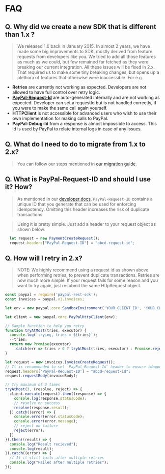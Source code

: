 # FAQ

## Q. Why did we create a new SDK that is different than 1.x ?
> We released 1.0 back in January 2015. In almost 2 years, we have made some big improvements to SDK, mostly derived from feature requests from developers like you. We tried to add all those features as much as we could, but few remained far fetched as they were breaking our current integration. All these issues will be fixed in 2.x. That required us to make some tiny breaking changes, but opens up a plethora of features that otherwise were inaccessible.
For e.g.
- **Retries** are currently not working as expected. Developers are not allowed to have full control over retry logic.
- **[PayPal-Request-Id](https://developer.paypal.com/docs/api/auth-headers/)** are auto-generated internally and are not working as expected. Developer can set a requestId but is not handled correctly, if you were to make the same call again yourself.
- **HTTPClient** is not accessible for advanced users who wish to use their own implementation for making calls to PayPal.
- **PayPal-Debug-Id** from a response is almost impossible to access. This id is used by PayPal to relate internal logs in case of any issues.

## Q. What do I need to do to migrate from 1.x to 2.x?
> You can follow our steps mentioned in [our migration guide](./Migrating.md).

## Q. What is PayPal-Request-ID and should I use it? How?
> As mentioned in our [developer docs](https://developer.paypal.com/docs/api/auth-headers/), `PayPal-Request-ID` contains a unique ID that you generate that can be used for enforcing idempotency. Omitting this header increases the risk of duplicate transactions.

> Using it is pretty simple. Just add a header to your request object as shown below:
```js
  let request = new PaymentCreateRequest();
  request.headers["PayPal-Request-ID"] = "abcd-request-id";
```

## Q. How will I retry in 2.x?
> NOTE: We highly recommend using a request id as shown above when performing retries, to prevent duplicate transactions.
> Retries are now much more simple. If your request fails for some reason and you want to try again, just resubmit the same HttpRequest object.

```js
const paypal = require('paypal-rest-sdk');
const invoices = paypal.v1.invoices;

let env = new paypal.core.SandboxEnvironment('YOUR_CLIENT_ID', 'YOUR_CLIENT_SECRET');

let client = new paypal.core.PayPalHttpClient(env);

// Sample function to help you retry
function tryAtMost(tries, executor) {
  console.log(`trying, tries = ${tries}`);
  --tries;
  return new Promise(executor)
    .catch(err => tries > 0 ? tryAtMost(tries, executor) : Promise.reject(err));
}

let request = new invoices.InvoiceCreateRequest();
// It is recommended to set `PayPal-Request-Id` header to ensure idempotency on retries.
request.headers['PayPal-Request-ID'] = "abcd-request-id";
request.requestBody(invoiceBody);

// Try maximum of 3 times
tryAtMost(3, (resolve, reject) => {
  client.execute(request).then((response) => {
    console.log(response.statusCode);
    // resolve on success
    resolve(response.result);
  }).catch((error) => {
    console.error(error.statusCode);
    console.error(error.message);
    // reject on failure
    reject(error);
  })
}).then((result) => {
  console.log("Result recieved");
  console.log(result);
}).catch((error) => {
  // If it still fails after multiple retries
  console.log("Failed after multiple retries");
});
```

